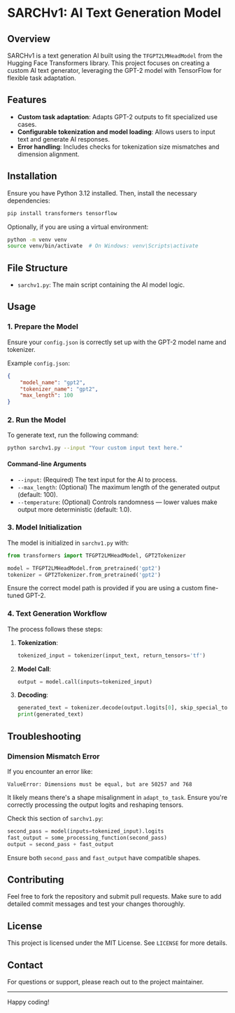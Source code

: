 # SARCHv1: AI Text Generation Model

## Overview
SARCHv1 is a text generation AI built using the `TFGPT2LMHeadModel` from the Hugging Face Transformers library. This project focuses on creating a custom AI text generator, leveraging the GPT-2 model with TensorFlow for flexible task adaptation.

## Features
- **Custom task adaptation**: Adapts GPT-2 outputs to fit specialized use cases.
- **Configurable tokenization and model loading**: Allows users to input text and generate AI responses.
- **Error handling**: Includes checks for tokenization size mismatches and dimension alignment.

## Installation

Ensure you have Python 3.12 installed. Then, install the necessary dependencies:

```bash
pip install transformers tensorflow
```

Optionally, if you are using a virtual environment:

```bash
python -m venv venv
source venv/bin/activate  # On Windows: venv\Scripts\activate
```

## File Structure

- `sarchv1.py`: The main script containing the AI model logic.

## Usage

### 1. Prepare the Model
Ensure your `config.json` is correctly set up with the GPT-2 model name and tokenizer.

Example `config.json`:

```json
{
    "model_name": "gpt2",
    "tokenizer_name": "gpt2",
    "max_length": 100
}
```

### 2. Run the Model
To generate text, run the following command:

```bash
python sarchv1.py --input "Your custom input text here."
```

#### Command-line Arguments

- `--input`: (Required) The text input for the AI to process.
- `--max_length`: (Optional) The maximum length of the generated output (default: 100).
- `--temperature`: (Optional) Controls randomness — lower values make output more deterministic (default: 1.0).

### 3. Model Initialization

The model is initialized in `sarchv1.py` with:

```python
from transformers import TFGPT2LMHeadModel, GPT2Tokenizer

model = TFGPT2LMHeadModel.from_pretrained('gpt2')
tokenizer = GPT2Tokenizer.from_pretrained('gpt2')
```

Ensure the correct model path is provided if you are using a custom fine-tuned GPT-2.

### 4. Text Generation Workflow

The process follows these steps:

1. **Tokenization**:
   ```python
   tokenized_input = tokenizer(input_text, return_tensors='tf')
   ```
2. **Model Call**:
   ```python
   output = model.call(inputs=tokenized_input)
   ```
3. **Decoding**:
   ```python
   generated_text = tokenizer.decode(output.logits[0], skip_special_tokens=True)
   print(generated_text)
   ```

## Troubleshooting

### Dimension Mismatch Error

If you encounter an error like:

```
ValueError: Dimensions must be equal, but are 50257 and 768
```

It likely means there's a shape misalignment in `adapt_to_task`. Ensure you're correctly processing the output logits and reshaping tensors.

Check this section of `sarchv1.py`:

```python
second_pass = model(inputs=tokenized_input).logits
fast_output = some_processing_function(second_pass)
output = second_pass + fast_output
```

Ensure both `second_pass` and `fast_output` have compatible shapes.

## Contributing

Feel free to fork the repository and submit pull requests. Make sure to add detailed commit messages and test your changes thoroughly.

## License

This project is licensed under the MIT License. See `LICENSE` for more details.

## Contact

For questions or support, please reach out to the project maintainer.

---

Happy coding!

